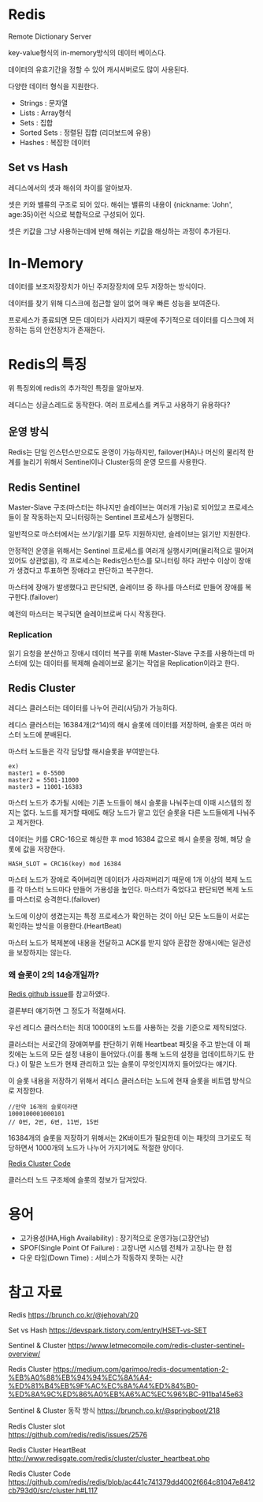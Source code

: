 # Redis
Remote Dictionary Server

key-value형식의 in-memory방식의 데이터 베이스다.

데이터의 유효기간을 정할 수 있어 캐시서버로도 많이 사용된다.

다양한 데이터 형식을 지원한다.
- Strings : 문자열
- Lists : Array형식
- Sets : 집합
- Sorted Sets : 정렬된 집합 (리더보드에 유용)
- Hashes : 복잡한 데이터

## Set vs Hash
레디스에서의 셋과 해쉬의 차이를 알아보자.

셋은 키와 밸류의 구조로 되어 있다. 해쉬는 밸류의 내용이 {nickname: 'John', age:35}이런 식으로 복합적으로 구성되어 있다.

셋은 키값을 그냥 사용하는데에 반해 해쉬는 키값을 해싱하는 과정이 추가된다.

# In-Memory
데이터를 보조저장장치가 아닌 주저장장치에 모두 저장하는 방식이다.

데이터를 찾기 위해 디스크에 접근할 일이 없어 매우 빠른 성능을 보여준다.

프로세스가 종료되면 모든 데이터가 사라지기 때문에 주기적으로 데이터를 디스크에 저장하는 등의 안전장치가 존재한다.

# Redis의 특징
위 특징외에 redis의 추가적인 특징을 알아보자.

레디스는 싱글스레드로 동작한다. 여러 프로세스를 켜두고 사용하기 유용하다?

## 운영 방식
Redis는 단일 인스턴스만으로도 운영이 가능하지만, failover(HA)나 머신의 물리적 한계를 늘리기 위해서 Sentinel이나 Cluster등의 운영 모드를 사용한다.

## Redis Sentinel
Master-Slave 구조(마스터는 하나지만 슬레이브는 여러개 가능)로 되어있고 프로세스들이 잘 작동하는지 모니터링하는 Sentinel 프로세스가 실행된다.

일반적으로 마스터에서는 쓰기/읽기를 모두 지원하지만, 슬레이브는 읽기만 지원한다.

안정적인 운영을 위해서는 Sentinel 프로세스를 여러개 실행시키며(물리적으로 떨어져 있어도 상관없음), 각 프로세스는 Redis인스턴스를 모니터링 하다 과반수 이상이 장애가 생겼다고 투표하면 장애라고 판단하고 복구한다.

마스터에 장애가 발생했다고 판단되면, 슬레이브 중 하나를 마스터로 만들어 장애를 복구한다.(failover)

예전의 마스터는 복구되면 슬레이브로써 다시 작동한다.

### Replication
읽기 요청을 분산하고 장애시 데이터 복구를 위해 Master-Slave 구조를 사용하는데 마스터에 있는 데이터를 복제해 슬레이브로 옮기는 작업을 Replication이라고 한다.

## Redis Cluster
레디스 클러스터는 데이터를 나누어 관리(샤딩)가 가능하다.

레디스 클러스터는 16384개(2^14)의 해시 슬롯에 데이터를 저장하며, 슬롯은 여러 마스터 노드에 분배된다.

마스터 노드들은 각각 담당할 해시슬롯을 부여받는다.
```
ex)
master1 = 0-5500
master2 = 5501-11000
master3 = 11001-16383
```

마스터 노드가 추가될 시에는 기존 노드들이 해시 슬롯을 나눠주는데 이때 시스템의 정지는 없다. 노드를 제거할 때에도 해당 노드가 맡고 있던 슬롯을 다른 노드들에게 나눠주고 제거한다.

데이터는 키를 CRC-16으로 해싱한 후 mod 16384 값으로 해시 슬롯을 정해, 해당 슬롯에 값을 저장한다.

`HASH_SLOT = CRC16(key) mod 16384`

마스터 노드가 장애로 죽어버리면 데이터가 사라져버리기 때문에 1개 이상의 복제 노드를 각 마스터 노드마다 만들어 가용성을 높인다. 마스터가 죽었다고 판단되면 복제 노드를 마스터로 승격한다.(failover)

노드에 이상이 생겼는지는 특정 프로세스가 확인하는 것이 아닌 모든 노드들이 서로는 확인하는 방식을 이용한다.(HeartBeat)

마스터 노드가 복제본에 내용을 전달하고 ACK를 받지 않아 혼잡한 장애시에는 일관성을 보장하지는 않는다.

### 왜 슬롯이 2의 14승개일까?
[Redis github issue](https://github.com/redis/redis/issues/2576)를 참고하였다.

결론부터 얘기하면 그 정도가 적절해서다.

우선 레디스 클러스터는 최대 1000대의 노드를 사용하는 것을 기준으로 제작되었다.

클러스터는 서로간의 장애여부를 판단하기 위해 Heartbeat 패킷을 주고 받는데 이 패킷에는 노드의 모든 설정 내용이 들어있다.(이를 통해 노드의 설정을 업데이트하기도 한다.) 이 말은 노드가 현재 관리하고 있는 슬롯이 무엇인지까지 들어있다는 얘기다.

이 슬롯 내용을 저장하기 위해서 레디스 클러스터는 노드에 현재 슬롯을 비트맵 방식으로 저장한다.
```
//만약 16개의 슬롯이라면
1000100001000101
// 0번, 2번, 6번, 11번, 15번
```
16384개의 슬롯을 저장하기 위해서는 2K바이트가 필요한데 이는 패킷의 크기로도 적당하면서 1000개의 노드가 나누어 가지기에도 적절한 양이다.

[Redis Cluster Code](https://github.com/redis/redis/blob/ac441c741379dd4002f664c81047e8412cb793d0/src/cluster.h#L117)

클러스터 노드 구조체에 슬롯의 정보가 담겨있다.

# 용어
- 고가용성(HA,High Availability) : 장기적으로 운영가능(고장안남)
- SPOF(Single Point Of Failure) : 고장나면 시스템 전체가 고장나는 한 점
- 다운 타임(Down Time) : 서비스가 작동하지 못하는 시간
# 참고 자료
Redis
https://brunch.co.kr/@jehovah/20

Set vs Hash
https://devspark.tistory.com/entry/HSET-vs-SET

Sentinel & Cluster
https://www.letmecompile.com/redis-cluster-sentinel-overview/

Redis Cluster
https://medium.com/garimoo/redis-documentation-2-%EB%A0%88%EB%94%94%EC%8A%A4-%ED%81%B4%EB%9F%AC%EC%8A%A4%ED%84%B0-%ED%8A%9C%ED%86%A0%EB%A6%AC%EC%96%BC-911ba145e63

Sentinel & Cluster 동작 방식
https://brunch.co.kr/@springboot/218

Redis Cluster slot<br>
https://github.com/redis/redis/issues/2576

Redis Cluster HeartBeat
http://www.redisgate.com/redis/cluster/cluster_heartbeat.php

Redis Cluster Code https://github.com/redis/redis/blob/ac441c741379dd4002f664c81047e8412cb793d0/src/cluster.h#L117
